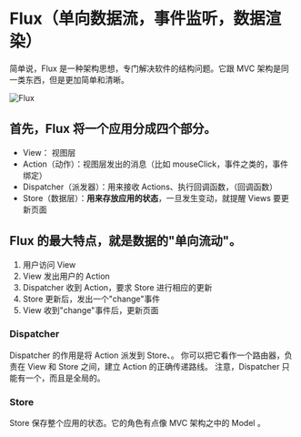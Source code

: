 # Flux（单向数据流，事件监听，数据渲染）

简单说，Flux 是一种架构思想，专门解决软件的结构问题。它跟 MVC 架构是同一类东西，但是更加简单和清晰。

![Flux](D:\learn-space\blog\10.各种库与框架的设计思想和工作原理\React\Flux\Flux.png)

## 首先，Flux 将一个应用分成四个部分。

- View： 视图层
- Action（动作）：视图层发出的消息（比如 mouseClick，事件之类的，事件绑定）
- Dispatcher（派发器）：用来接收 Actions、执行回调函数，（回调函数）
- Store（数据层）：**用来存放应用的状态**，一旦发生变动，就提醒 Views 要更新页面

## Flux 的最大特点，就是数据的"单向流动"。

1. 用户访问 View
2. View 发出用户的 Action
3. Dispatcher 收到 Action，要求 Store 进行相应的更新
4. Store 更新后，发出一个"change"事件
5. View 收到"change"事件后，更新页面

### Dispatcher

Dispatcher 的作用是将 Action 派发到 Store、。
你可以把它看作一个路由器，负责在 View 和 Store 之间，建立 Action 的正确传递路线。
注意，Dispatcher 只能有一个，而且是全局的。

### Store

Store 保存整个应用的状态。它的角色有点像 MVC 架构之中的 Model 。

